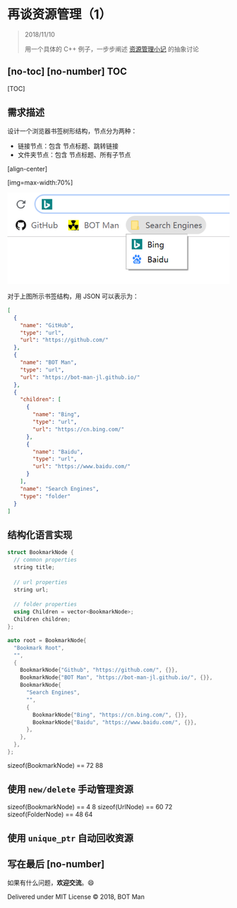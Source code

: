 ﻿# 再谈资源管理（1）

> 2018/11/10
>
> 用一个具体的 C++ 例子，一步步阐述 [资源管理小记](Resource-Management.md) 的抽象讨论

## [no-toc] [no-number] TOC

[TOC]

## 需求描述

设计一个浏览器书签树形结构，节点分为两种：

- 链接节点：包含 节点标题、跳转链接
- 文件夹节点：包含 节点标题、所有子节点

[align-center]

[img=max-width:70%]

![Chrome Bookmark](Resource-Management/chrome-bookmark.png)

对于上图所示书签结构，用 JSON 可以表示为：

``` json
[
  {
    "name": "GitHub",
    "type": "url",
    "url": "https://github.com/"
  },
  {
    "name": "BOT Man",
    "type": "url",
    "url": "https://bot-man-jl.github.io/"
  },
  {
    "children": [
      {
        "name": "Bing",
        "type": "url",
        "url": "https://cn.bing.com/"
      },
      {
        "name": "Baidu",
        "type": "url",
        "url": "https://www.baidu.com/"
      }
    ],
    "name": "Search Engines",
    "type": "folder"
  }
]
```

## 结构化语言实现

``` cpp
struct BookmarkNode {
  // common properties
  string title;

  // url properties
  string url;

  // folder properties
  using Children = vector<BookmarkNode>;
  Children children;
};
```

``` cpp
auto root = BookmarkNode{
  "Bookmark Root",
  "",
  {
    BookmarkNode{"Github", "https://github.com/", {}},
    BookmarkNode{"BOT Man", "https://bot-man-jl.github.io/", {}},
    BookmarkNode{
      "Search Engines",
      "",
      {
        BookmarkNode{"Bing", "https://cn.bing.com/", {}},
        BookmarkNode{"Baidu", "https://www.baidu.com/", {}},
      },
    },
  },
};
```

sizeof(BookmarkNode) == 72 88

## 使用 `new/delete` 手动管理资源

sizeof(BookmarkNode) == 4 8
sizeof(UrlNode) == 60 72
sizeof(FolderNode) == 48 64

## 使用 `unique_ptr` 自动回收资源

## 写在最后 [no-number]

如果有什么问题，**欢迎交流**。😄

Delivered under MIT License &copy; 2018, BOT Man
